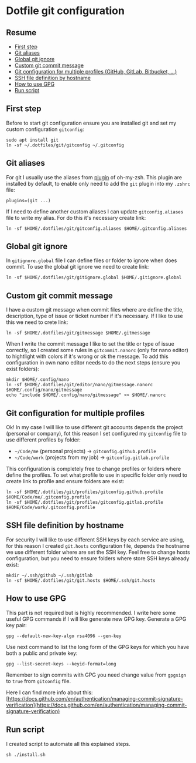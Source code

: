 # Dotfile git configuration

## Resume
* [First step](#first-step)
* [Git aliases](#git-aliases)
* [Global git ignore](#global-git-ignore)
* [Custom git commit message](#custom-git-commit-message)
* [Git configuration for multiple profiles (GitHub, GitLab, Bitbucket, ...)](#git-configuration-for-multiple-profiles)
* [SSH file definition by hostname](#ssh-file-definition-by-hostname)
* [How to use GPG](#how-to-use-gpg)
* [Run script](#run-script)

## First step
Before to start git configuration ensure you are installed git and set my custom configuration `gitconfig`:
```
sudo apt install git
ln -sf ~/.dotfiles/git/gitconfig ~/.gitconfig
```

## Git aliases
For git I usually use the aliases from [plugin](https://github.com/ohmyzsh/ohmyzsh/tree/master/plugins/git) of oh-my-zsh. 
This plugin are installed by default, to enable only need to add the `git` plugin into my `.zshrc` file:
```
plugins=(git ...)
```

If I need to define another custom aliases I can update `gitconfig.aliases` file to write my alias.
For do this it's necessary create link:
```
ln -sf $HOME/.dotfiles/git/gitconfig.aliases $HOME/.gitconfig.aliases
```

## Global git ignore
In `gitignore.global` file I can define files or folder to ignore when does commit.
To use the global git ignore we need to create link:
```
ln -sf $HOME/.dotfiles/git/gitignore.global $HOME/.gitignore.global
```

## Custom git commit message
I have a custom git message when commit files where are define the title, description, type of issue or ticket number if it's necessary.
If I like to use this we need to crete link:
```
ln -sf $HOME/.dotfiles/git/gitmessage $HOME/.gitmessage
```
When I write the commit message I like to set the title or type of issue correctly, so I created some rules in `gitcommit.nanorc` (only 
for nano editor) to hightlight with colors if it's wrong or ok the message.
To add this configuration in own nano editor needs to do the next steps (ensure you exist folders):
```
mkdir $HOME/.config/nano
ln -sf $HOME/.dotfiles/git/editor/nano/gitmessage.nanorc $HOME/.config/nano/gitmessage
echo "include $HOME/.config/nano/gitmessage" >> $HOME/.nanorc
```

## Git configuration for multiple profiles
Ok! In my case I will like to use different git accounts depends the project (personal or company), fot this reason I set configured 
my `gitconfig` file to use different profiles by folder:
* `~/Code/me` (personal projects) -> `gitconfig.github.profile`
* `~/Code/work` (projects from my job) -> `gitconfig.gitlab.profile`

This configuration is completely free to change profiles or folders where define the profiles. To set what profile to use in specific folder
only need to create link to profile and ensure folders are exist:
```
ln -sf $HOME/.dotfiles/git/profiles/gitconfig.github.profile $HOME/Code/me/.gitconfig.profile
ln -sf $HOME/.dotfiles/git/profiles/gitconfig.gitlab.profile $HOME/Code/work/.gitconfig.profile
```

## SSH file definition by hostname
For security I will like to use different SSH keys by each service are using, for this reason I created `git.hosts` configuration file, depends the
hostname we use different folder where are set the SSH key.
Feel free to change hosts configuration, but you need to ensure folders where store SSH keys already exist:
```
mkdir ~/.ssh/github ~/.ssh/gitlab
ln -sf $HOME/.dotfiles/git/git.hosts $HOME/.ssh/git.hosts
```

## How to use GPG
This part is not required but is highly recommended.
I write here some useful GPG commands if I will like generate new GPG key. 
Generate a GPG key pair:
```
gpg --default-new-key-algo rsa4096 --gen-key
```
Use next command to list the long form of the GPG keys for which you have both a public and private key:
```
gpg --list-secret-keys --keyid-format=long
```
Remember to sign commits with GPG you need change value from `gpgsign` to `true` from `gitconfig` file.

Here I can find more info about this: [https://docs.github.com/en/authentication/managing-commit-signature-verification](https://docs.github.com/en/authentication/managing-commit-signature-verification)

## Run script
I created script to automate all this explained steps.
```
sh ./install.sh
```